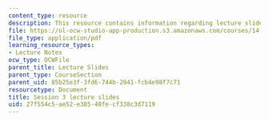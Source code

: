 ```yaml
---
content_type: resource
description: This resource contains information regarding lecture slide 3.
file: https://ol-ocw-studio-app-production.s3.amazonaws.com/courses/14-581-international-economics-i-spring-2013/27f554c5ae52e38540fecf338c3d7119_MIT14_581S13_Lecslides3.pdf
file_type: application/pdf
learning_resource_types:
- Lecture Notes
ocw_type: OCWFile
parent_title: Lecture Slides
parent_type: CourseSection
parent_uid: 85b25e3f-3fd6-744b-2941-fcb4e98f7c71
resourcetype: Document
title: Session 3 lecture slides
uid: 27f554c5-ae52-e385-40fe-cf338c3d7119
---
```

